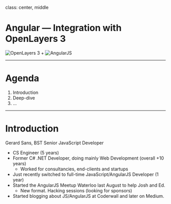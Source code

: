 class: center, middle

# Angular — Integration with OpenLayers 3
![OpenLayers 3](https://avatars3.githubusercontent.com/u/240579?v=3&s=400) + ![AngularJS](https://pbs.twimg.com/profile_images/2149314222/square_400x400.png)

---

# Agenda

1. Introduction
2. Deep-dive
3. ...

---

# Introduction

Gerard Sans, BST Senior JavaScript Developer

- CS Engineer (5 years) 
- Former C# .NET Developer, doing mainly Web Development (overall +10 years) 
  - Worked for consultancies, end-clients and startups
- Just recently switched to full-time JavaScript/AngularJS Developer (1 year)
- Started the AngularJS Meetup Waterloo last August to help Josh and Ed.
  - New format. Hacking sessions (looking for sponsors)
- Started blogging about JS/AngularJS at Coderwall and later on Medium.